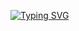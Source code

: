 [![Typing SVG](https://readme-typing-svg.demolab.com/?lines=P+Y+T+H+O+N+++P+R+O+J+E+C+T)](https://git.io/typing-svg)
